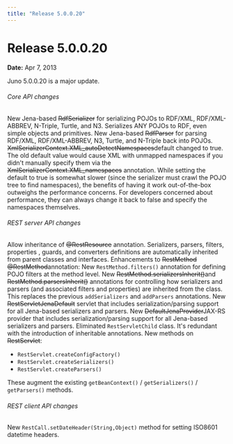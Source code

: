```yaml
---
title: "Release 5.0.0.20"
---
```


# Release 5.0.0.20

**Date:** Apr 7, 2013

Juno 5.0.0.20 is a major update.
###### Core API changes

New Jena-based ~~RdfSerializer~~ for serializing POJOs to RDF/XML, RDF/XML-ABBREV, N-Triple, Turtle, and N3.
Serializes ANY POJOs to RDF, even simple objects and primitives.
New Jena-based ~~RdfParser~~ for parsing RDF/XML, RDF/XML-ABBREV, N3, Turtle, and N-Triple back into POJOs.
~~XmlSerializerContext.XML_autoDetectNamespaces~~default changed to true.
The old default value would cause XML with unmapped namespaces if you didn't manually specify them via the ~~XmlSerializerContext.XML_namespaces~~ annotation.
While setting the default to true is somewhat slower (since the serializer must crawl the POJO tree to find namespaces), the benefits of having it work out-of-the-box outweighs the performance concerns.
For developers concerned about performance, they can always change it back to false and specify the namespaces themselves.	
###### REST server API changes

Allow inheritance of ~~@RestResource~~ annotation.
Serializers, parsers, filters, properties , guards, and converters definitions are automatically inherited from parent classes and interfaces.
Enhancements to ~~RestMethod @RestMethod~~annotation:
New `RestMethod.filters()` annotation for defining POJO filters at the method level.
New ~~RestMethod.serializersInherit()~~and ~~RestMethod.parsersInherit()~~ annotations for controlling how serializers and parsers (and associated filters and properties) are inherited from the class.
This replaces the previous `addSerializers` and `addParsers` annotations.
New ~~RestServletJenaDefault~~ servlet that includes serialization/parsing support for all Jena-based serializers and parsers.
New ~~DefaultJenaProvider~~JAX-RS provider that includes serialization/parsing support for all Jena-based serializers and parsers.
Eliminated `RestServletChild` class.
It's redundant with the introduction of inheritable annotations.
New methods on ~~RestServlet~~:
- `RestServlet.createConfigFactory()`
- `RestServlet.createSerializers()`
- `RestServlet.createParsers()`

These augment the existing `getBeanContext()` / `getSerializers()` / `getParsers()` methods.		
###### REST client API changes

New `RestCall.setDateHeader(String,Object)` method for setting ISO8601 datetime headers.
